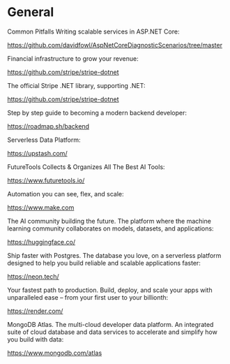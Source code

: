 # General

Common Pitfalls Writing scalable services in ASP.NET Core:

https://github.com/davidfowl/AspNetCoreDiagnosticScenarios/tree/master

Financial infrastructure to grow your revenue:

https://github.com/stripe/stripe-dotnet

The official Stripe .NET library, supporting .NET:

https://github.com/stripe/stripe-dotnet

Step by step guide to becoming a modern backend developer:

https://roadmap.sh/backend

Serverless Data Platform:

https://upstash.com/

FutureTools Collects & Organizes All The Best AI Tools:

https://www.futuretools.io/

Automation you can see, flex, and scale:

https://www.make.com

The AI community building the future. The platform where the machine learning community collaborates on models, datasets, and applications:

https://huggingface.co/

Ship faster with Postgres. The database you love, on a serverless platform designed to help you build reliable and scalable applications faster:

https://neon.tech/

Your fastest path to production. Build, deploy, and scale your apps with unparalleled ease – from your first user to your billionth:

https://render.com/

MongoDB Atlas. The multi-cloud developer data platform. An integrated suite of cloud database and data services to accelerate and simplify how you build with data:

https://www.mongodb.com/atlas
